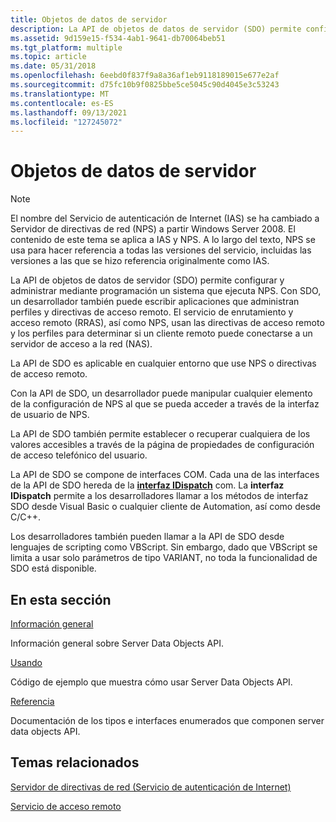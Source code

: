 ```yaml
---
title: Objetos de datos de servidor
description: La API de objetos de datos de servidor (SDO) permite configurar y administrar mediante programación un sistema que ejecuta NPS.
ms.assetid: 9d159e15-f534-4ab1-9641-db70064beb51
ms.tgt_platform: multiple
ms.topic: article
ms.date: 05/31/2018
ms.openlocfilehash: 6eebd0f837f9a8a36af1eb9118189015e677e2af
ms.sourcegitcommit: d75fc10b9f0825bbe5ce5045c90d4045e3c53243
ms.translationtype: MT
ms.contentlocale: es-ES
ms.lasthandoff: 09/13/2021
ms.locfileid: "127245072"
---
```

# <a name="server-data-objects"></a>Objetos de datos de servidor

> [!Note]  
> El nombre del Servicio de autenticación de Internet (IAS) se ha cambiado a Servidor de directivas de red (NPS) a partir Windows Server 2008. El contenido de este tema se aplica a IAS y NPS. A lo largo del texto, NPS se usa para hacer referencia a todas las versiones del servicio, incluidas las versiones a las que se hizo referencia originalmente como IAS.

 

La API de objetos de datos de servidor (SDO) permite configurar y administrar mediante programación un sistema que ejecuta NPS. Con SDO, un desarrollador también puede escribir aplicaciones que administran perfiles y directivas de acceso remoto. El servicio de enrutamiento y acceso remoto (RRAS), así como NPS, usan las directivas de acceso remoto y los perfiles para determinar si un cliente remoto puede conectarse a un servidor de acceso a la red (NAS).

La API de SDO es aplicable en cualquier entorno que use NPS o directivas de acceso remoto.

Con la API de SDO, un desarrollador puede manipular cualquier elemento de la configuración de NPS al que se pueda acceder a través de la interfaz de usuario de NPS.

La API de SDO también permite establecer o recuperar cualquiera de los valores accesibles a través de la página de propiedades de configuración de acceso telefónico del usuario.

La API de SDO se compone de interfaces COM. Cada una de las interfaces de la API de SDO hereda de la [**interfaz IDispatch**](/windows/win32/api/oaidl/nn-oaidl-idispatch) com. La **interfaz IDispatch** permite a los desarrolladores llamar a los métodos de interfaz SDO desde Visual Basic o cualquier cliente de Automation, así como desde C/C++.

Los desarrolladores también pueden llamar a la API de SDO desde lenguajes de scripting como VBScript. Sin embargo, dado que VBScript se limita a usar solo parámetros de tipo VARIANT, no toda la funcionalidad de SDO está disponible.

## <a name="in-this-section"></a>En esta sección

[Información general](/windows/desktop/Nps/sdo-about-server-data-objects)

Información general sobre Server Data Objects API.

[Usando](/windows/desktop/Nps/sdo-using-server-data-objects)

Código de ejemplo que muestra cómo usar Server Data Objects API.

[Referencia](/windows/desktop/Nps/sdo-server-data-objects-reference)

Documentación de los tipos e interfaces enumerados que componen server data objects API.

## <a name="related-topics"></a>Temas relacionados

<dl> <dt>

[Servidor de directivas de red (Servicio de autenticación de Internet)](portal.md)
</dt> <dt>

[Servicio de acceso remoto](/windows/desktop/RRAS/portal)
</dt> </dl>

 

 
